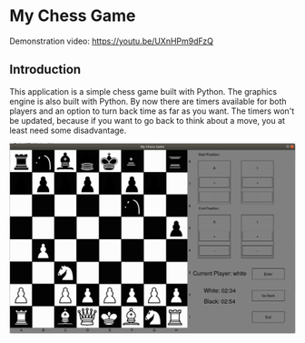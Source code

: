 # My Chess Game
Demonstration video: https://youtu.be/UXnHPm9dFzQ
## Introduction
This application is a simple chess game built with Python. The graphics engine is also built with Python. By now there are timers available for both players and an option to turn back time as far as you want. The timers won't be updated, because if you want to go back to think about a move, you at least need some disadvantage.

![alt text](https://github.com/lulu98/my-chess-game/blob/master/thumbnail.png)
